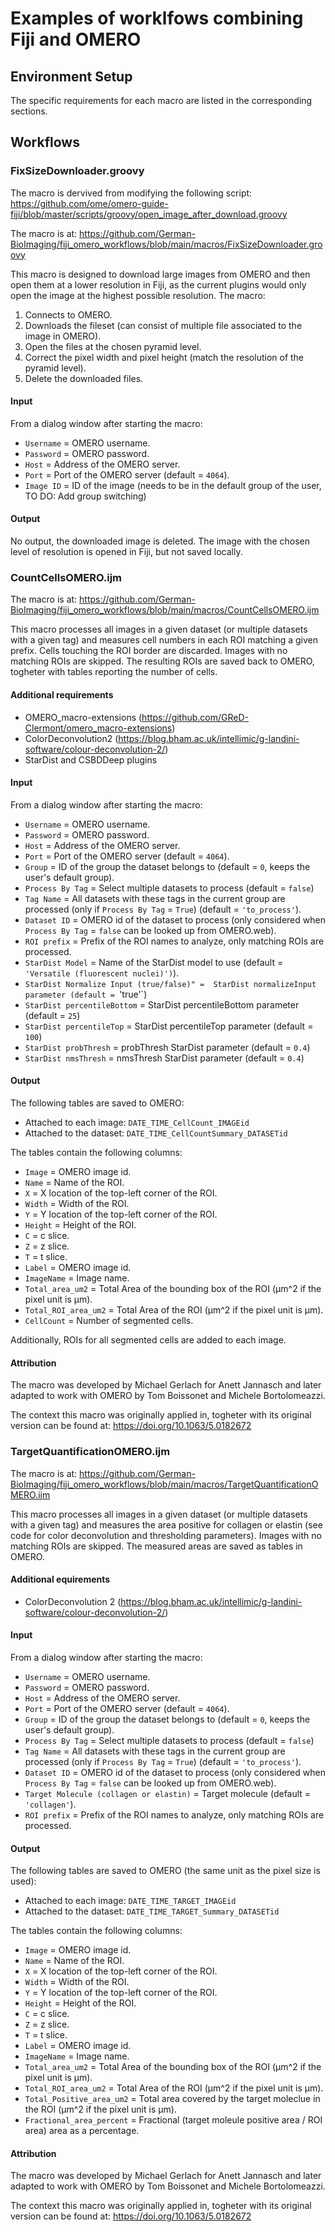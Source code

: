 # Examples of worklfows combining Fiji and OMERO

## Environment Setup
The specific requirements for each macro are listed in the corresponding sections.

## Workflows

### FixSizeDownloader.groovy
The macro is dervived from modifying the following script:
https://github.com/ome/omero-guide-fiji/blob/master/scripts/groovy/open_image_after_download.groovy

The macro is at:
https://github.com/German-BioImaging/fiji_omero_workflows/blob/main/macros/FixSizeDownloader.groovy

This macro is designed to download large images from OMERO and then open them at a lower resolution in Fiji, as the current plugins would only open the image at the highest possible resolution. The macro:
1) Connects to OMERO.
2) Downloads the fileset (can consist of multiple file associated to the image in OMERO).
3) Open the files at the chosen pyramid level.
4) Correct the pixel width and pixel height (match the resolution of the pyramid level).
5) Delete the downloaded files.

#### Input
From a dialog window after starting the macro:
- `Username` = OMERO username.
- `Password` = OMERO password.
- `Host` = Address of the OMERO server.
- `Port` = Port of the OMERO server (default = `4064`).
- `Image ID` = ID of the image (needs to be in the default group of the user, TO DO: Add group switching)

#### Output
No output, the downloaded image is deleted. The image with the chosen level of resolution is opened in Fiji, but not saved locally.

### CountCellsOMERO.ijm
The macro is at:
https://github.com/German-BioImaging/fiji_omero_workflows/blob/main/macros/CountCellsOMERO.ijm

This macro processes all images in a given dataset (or multiple datasets with a given tag) and measures cell numbers in each ROI matching a given prefix.
Cells touching the ROI border are discarded.
Images with no matching ROIs are skipped.
The resulting ROIs are saved back to OMERO, togheter with tables reporting the number of cells.

#### Additional requirements
- OMERO_macro-extensions (https://github.com/GReD-Clermont/omero_macro-extensions)
-  ColorDeconvolution2 (https://blog.bham.ac.uk/intellimic/g-landini-software/colour-deconvolution-2/)
-  StarDist and CSBDDeep plugins

#### Input
From a dialog window after starting the macro:
- `Username` = OMERO username.
- `Password` = OMERO password.
- `Host` = Address of the OMERO server.
- `Port` = Port of the OMERO server (default = `4064`).
- `Group` = ID of the group the dataset belongs to (default = `0`, keeps the user's default group).
- `Process By Tag` = Select multiple datasets to process (default = `false`) 
- `Tag Name` = All datasets with these tags in the current group are processed (only if `Process By Tag` = `True`) (default = `'to_process'`).
- `Dataset ID` = OMERO id of the dataset to process (only considered when `Process By Tag` = `false` can be looked up from OMERO.web).
- `ROI prefix` = Prefix of the ROI names to analyze, only matching ROIs are processed.
- `StarDist Model` = Name of the StarDist model to use (default = `'Versatile (fluorescent nuclei)')`).
- `StarDist Normalize Input (true/false)" =  StarDist normalizeInput parameter (default = `'true'`)
- `StarDist percentileBottom` =  StarDist percentileBottom parameter (default = `25`)
- `StarDist percentileTop` =  StarDist percentileTop parameter (default = `100`)
- `StarDist probThresh` =  probThresh StarDist parameter (default = `0.4`)
- `StarDist nmsThresh` =  nmsThresh StarDist parameter (default = `0.4`)

#### Output
The following tables are saved to OMERO:
- Attached to each image: `DATE_TIME_CellCount_IMAGEid`
- Attached to the dataset: `DATE_TIME_CellCountSummary_DATASETid`
  
The tables contain the following columns:
+ `Image` = OMERO image id.
+ `Name` = Name of the ROI.
+ `X` = X location of the top-left corner of the ROI.
+ `Width` = Width of the ROI.
+ `Y` = Y location of the top-left corner of the ROI.
+ `Height` = Height of the ROI.
+ `C` = c slice.
+ `Z` = z slice.
+ `T` = t slice.
+ `Label` = OMERO image id.
+ `ImageName` = Image name.
+ `Total_area_um2` = Total Area of the bounding box of the ROI (µm^2 if the pixel unit is µm).
+ `Total_ROI_area_um2` = Total Area of the ROI (µm^2 if the pixel unit is µm).
+ `CellCount` = Number of segmented cells.
  
Additionally, ROIs for all segmented cells are added to each image.

#### Attribution
The macro was developed by Michael Gerlach for 
Anett Jannasch and later adapted to work with OMERO by Tom Boissonet and Michele Bortolomeazzi.

The context this macro was originally applied in, togheter with its original version can be found at:
https://doi.org/10.1063/5.0182672

### TargetQuantificationOMERO.ijm
The macro is at:
https://github.com/German-BioImaging/fiji_omero_workflows/blob/main/macros/TargetQuantificationOMERO.ijm

This macro processes all images in a given dataset (or multiple datasets with a given tag) and measures the area positive for collagen or elastin
(see code for color deconvolution and thresholding parameters). Images with no matching ROIs are skipped.
The measured areas are saved as tables in OMERO.

#### Additional equirements
-  ColorDeconvolution 2 (https://blog.bham.ac.uk/intellimic/g-landini-software/colour-deconvolution-2/)

#### Input
From a dialog window after starting the macro:
- `Username` = OMERO username.
- `Password` = OMERO password.
- `Host` = Address of the OMERO server.
- `Port` = Port of the OMERO server (default = `4064`).
- `Group` = ID of the group the dataset belongs to (default = `0`, keeps the user's default group).
- `Process By Tag` = Select multiple datasets to process (default = `false`) 
- `Tag Name` = All datasets with these tags in the current group are processed (only if `Process By Tag` = `True`) (default = `'to_process'`).
- `Dataset ID` = OMERO id of the dataset to process (only considered when `Process By Tag` = `false` can be looked up from OMERO.web).
- `Target Molecule (collagen or elastin)` =  Target molecule (default = `'collagen'`).
- `ROI prefix` = Prefix of the ROI names to analyze, only matching ROIs are processed.

#### Output
The following tables are saved to OMERO (the same unit as the pixel size is used):
- Attached to each image: `DATE_TIME_TARGET_IMAGEid`
- Attached to the dataset: `DATE_TIME_TARGET_Summary_DATASETid`
  
The tables contain the following columns:
+ `Image` = OMERO image id.
+ `Name` = Name of the ROI.
+ `X` = X location of the top-left corner of the ROI.
+ `Width` = Width of the ROI.
+ `Y` = Y location of the top-left corner of the ROI.
+ `Height` = Height of the ROI.
+ `C` = c slice.
+ `Z` = z slice.
+ `T` = t slice.
+ `Label` = OMERO image id.
+ `ImageName` = Image name.
+ `Total_area_um2` = Total Area of the bounding box of the ROI (µm^2 if the pixel unit is µm).
+ `Total_ROI_area_um2` = Total Area of the ROI (µm^2 if the pixel unit is µm).
+ `Total_Positive_area_um2` = Total area covered by the target moleclue in the ROI (µm^2 if the pixel unit is µm). 
+ `Fractional_area_percent` = Fractional (target moleule positive area / ROI area) area as a percentage.
  
#### Attribution
The macro was developed by Michael Gerlach  for 
Anett Jannasch and later adapted to work with OMERO by Tom Boissonet and Michele Bortolomeazzi.

The context this macro was originally applied in, togheter with its original version can be found at:
https://doi.org/10.1063/5.0182672
